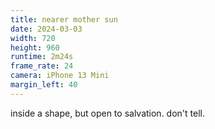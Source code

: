 ```yaml
---
title: nearer mother sun
date: 2024-03-03
width: 720
height: 960
runtime: 2m24s
frame_rate: 24
camera: iPhone 13 Mini
margin_left: 40
---
```

inside a shape, but open to salvation. don't tell.
